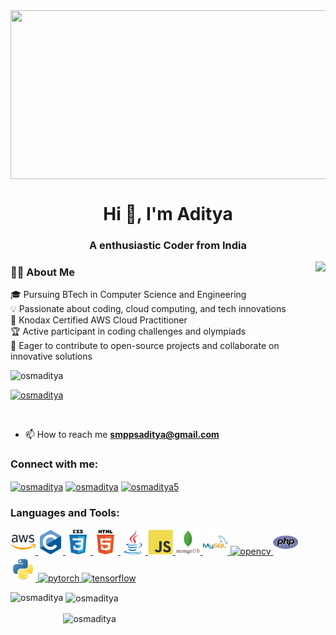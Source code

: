 <img align="top" height="270" width="1000" src="https://repository-images.githubusercontent.com/588181932/e36ec678-7984-4cdd-8e4c-a3932772ff8e"  />
<h1 align="center">Hi 👋, I'm Aditya</h1>
<h3 align="center">A enthusiastic Coder from India</h3>

<img align="right" height="160" src="https://cdn.openart.ai/published/yFa3D8dZlShILMLMygbl/lBW7W9WR_-HQZ_raw.jpg"  />

<h3 align="left">👩‍💻  About Me</h3>


<p align="left">🎓 Pursuing BTech in Computer Science and Engineering<br>💡 Passionate about coding, cloud computing, and tech innovations<br>📜 Knodax Certified AWS Cloud Practitioner<br>🏆 Active participant in coding challenges and olympiads<br>🚀 Eager to contribute to open-source projects and collaborate on innovative solutions</p>

<p align="left"> <img src="https://komarev.com/ghpvc/?username=osmaditya&label=Profile%20views&color=0e75b6&style=flat" alt="osmaditya" /> </p>

<p align="left"> <a href="https://github.com/ryo-ma/github-profile-trophy"><img src="https://github-profile-trophy.vercel.app/?username=osmaditya" alt="osmaditya" /></a> </p>

<p align="left"> <a href="https://twitter.com/" target="blank"><img src="https://img.shields.io/twitter/follow/?logo=twitter&style=for-the-badge" alt="" /></a> </p>

- 📫 How to reach me **smppsaditya@gmail.com**

<h3 align="left">Connect with me:</h3>
<p align="left">
<a href="https://linkedin.com/in/osmaditya" target="blank"><img align="center" src="https://raw.githubusercontent.com/rahuldkjain/github-profile-readme-generator/master/src/images/icons/Social/linked-in-alt.svg" alt="osmaditya" height="30" width="40" /></a>
<a href="https://fb.com/aditya.smpps" target="blank"><img align="center" src="https://raw.githubusercontent.com/rahuldkjain/github-profile-readme-generator/master/src/images/icons/Social/facebook.svg" alt="osmaditya" height="30" width="40" /></a>
<a href="https://instagram.com/osmaditya5" target="blank"><img align="center" src="https://raw.githubusercontent.com/rahuldkjain/github-profile-readme-generator/master/src/images/icons/Social/instagram.svg" alt="osmaditya5" height="30" width="40" /></a>
</p>

<h3 align="left">Languages and Tools:</h3>
<p align="left"> <a href="https://aws.amazon.com" target="_blank" rel="noreferrer"> <img src="https://raw.githubusercontent.com/devicons/devicon/master/icons/amazonwebservices/amazonwebservices-original-wordmark.svg" alt="aws" width="40" height="40"/> </a> <a href="https://www.cprogramming.com/" target="_blank" rel="noreferrer"> <img src="https://raw.githubusercontent.com/devicons/devicon/master/icons/c/c-original.svg" alt="c" width="40" height="40"/> </a> <a href="https://www.w3schools.com/css/" target="_blank" rel="noreferrer"> <img src="https://raw.githubusercontent.com/devicons/devicon/master/icons/css3/css3-original-wordmark.svg" alt="css3" width="40" height="40"/> </a> <a href="https://www.w3.org/html/" target="_blank" rel="noreferrer"> <img src="https://raw.githubusercontent.com/devicons/devicon/master/icons/html5/html5-original-wordmark.svg" alt="html5" width="40" height="40"/> </a> <a href="https://www.java.com" target="_blank" rel="noreferrer"> <img src="https://raw.githubusercontent.com/devicons/devicon/master/icons/java/java-original.svg" alt="java" width="40" height="40"/> </a> <a href="https://developer.mozilla.org/en-US/docs/Web/JavaScript" target="_blank" rel="noreferrer"> <img src="https://raw.githubusercontent.com/devicons/devicon/master/icons/javascript/javascript-original.svg" alt="javascript" width="40" height="40"/> </a> <a href="https://www.mongodb.com/" target="_blank" rel="noreferrer"> <img src="https://raw.githubusercontent.com/devicons/devicon/master/icons/mongodb/mongodb-original-wordmark.svg" alt="mongodb" width="40" height="40"/> </a> <a href="https://www.mysql.com/" target="_blank" rel="noreferrer"> <img src="https://raw.githubusercontent.com/devicons/devicon/master/icons/mysql/mysql-original-wordmark.svg" alt="mysql" width="40" height="40"/> </a> <a href="https://opencv.org/" target="_blank" rel="noreferrer"> <img src="https://www.vectorlogo.zone/logos/opencv/opencv-icon.svg" alt="opencv" width="40" height="40"/> </a> <a href="https://www.php.net" target="_blank" rel="noreferrer"> <img src="https://raw.githubusercontent.com/devicons/devicon/master/icons/php/php-original.svg" alt="php" width="40" height="40"/> </a> <a href="https://www.python.org" target="_blank" rel="noreferrer"> <img src="https://raw.githubusercontent.com/devicons/devicon/master/icons/python/python-original.svg" alt="python" width="40" height="40"/> </a> <a href="https://pytorch.org/" target="_blank" rel="noreferrer"> <img src="https://www.vectorlogo.zone/logos/pytorch/pytorch-icon.svg" alt="pytorch" width="40" height="40"/> </a> <a href="https://www.tensorflow.org" target="_blank" rel="noreferrer"> <img src="https://www.vectorlogo.zone/logos/tensorflow/tensorflow-icon.svg" alt="tensorflow" width="40" height="40"/> </a> </p>

<p><img align="left" src="https://github-readme-stats.vercel.app/api/top-langs?username=osmaditya&show_icons=true&locale=en&layout=compact" alt="osmaditya" height = "190px" /></p>

<p>&nbsp;<img align="center" src="https://github-readme-stats.vercel.app/api?username=osmaditya&show_icons=true&locale=en" alt="osmaditya" height = "190px " /></p>

<p><img align="center" src="https://github-readme-streak-stats.herokuapp.com/?user=osmaditya&" alt="osmaditya" /></p>
